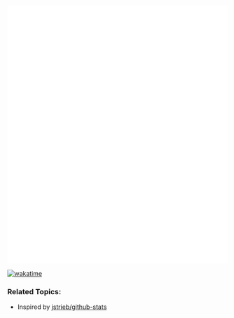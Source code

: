 <p align="center"><a href="https://github.com/jstrieb/github-stats">
  <img align="center" src="https://raw.githubusercontent.com/austintuley/github-stats/master/generated/overview.svg#gh-dark-mode-only"/>
</a>
<a href="https://github.com/jstrieb/github-stats">
    <img align="center" src="https://raw.githubusercontent.com/austintuley/github-stats/master/generated/languages.svg#gh-dark-mode-only"/>
</a></p>

[![wakatime](https://wakatime.com/badge/user/1fe83b0e-b8e7-4414-ad72-b2d87bb7d83d.svg)](https://wakatime.com/@1fe83b0e-b8e7-4414-ad72-b2d87bb7d83d)

### Related Topics:
- Inspired by [jstrieb/github-stats](https://github.com/jstrieb/github-stats)



